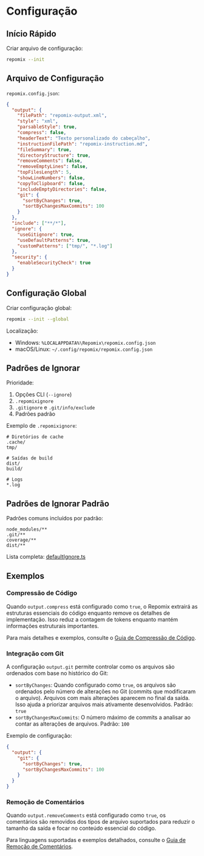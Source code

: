 # Configuração

## Início Rápido

Criar arquivo de configuração:
```bash
repomix --init
```

## Arquivo de Configuração

`repomix.config.json`:
```json
{
  "output": {
    "filePath": "repomix-output.xml",
    "style": "xml",
    "parsableStyle": true,
    "compress": false,
    "headerText": "Texto personalizado do cabeçalho",
    "instructionFilePath": "repomix-instruction.md",
    "fileSummary": true,
    "directoryStructure": true,
    "removeComments": false,
    "removeEmptyLines": false,
    "topFilesLength": 5,
    "showLineNumbers": false,
    "copyToClipboard": false,
    "includeEmptyDirectories": false,
    "git": {
      "sortByChanges": true,
      "sortByChangesMaxCommits": 100
    }
  },
  "include": ["**/*"],
  "ignore": {
    "useGitignore": true,
    "useDefaultPatterns": true,
    "customPatterns": ["tmp/", "*.log"]
  },
  "security": {
    "enableSecurityCheck": true
  }
}
```

## Configuração Global

Criar configuração global:
```bash
repomix --init --global
```

Localização:
- Windows: `%LOCALAPPDATA%\Repomix\repomix.config.json`
- macOS/Linux: `~/.config/repomix/repomix.config.json`

## Padrões de Ignorar

Prioridade:
1. Opções CLI (`--ignore`)
2. `.repomixignore`
3. `.gitignore` e `.git/info/exclude`
4. Padrões padrão

Exemplo de `.repomixignore`:
```text
# Diretórios de cache
.cache/
tmp/

# Saídas de build
dist/
build/

# Logs
*.log
```

## Padrões de Ignorar Padrão

Padrões comuns incluídos por padrão:
```text
node_modules/**
.git/**
coverage/**
dist/**
```

Lista completa: [defaultIgnore.ts](https://github.com/yamadashy/repomix/blob/main/src/config/defaultIgnore.ts)

## Exemplos

### Compressão de Código

Quando `output.compress` está configurado como `true`, o Repomix extrairá as estruturas essenciais do código enquanto remove os detalhes de implementação. Isso reduz a contagem de tokens enquanto mantém informações estruturais importantes.

Para mais detalhes e exemplos, consulte o [Guia de Compressão de Código](code-compress).

### Integração com Git

A configuração `output.git` permite controlar como os arquivos são ordenados com base no histórico do Git:

- `sortByChanges`: Quando configurado como `true`, os arquivos são ordenados pelo número de alterações no Git (commits que modificaram o arquivo). Arquivos com mais alterações aparecem no final da saída. Isso ajuda a priorizar arquivos mais ativamente desenvolvidos. Padrão: `true`
- `sortByChangesMaxCommits`: O número máximo de commits a analisar ao contar as alterações de arquivos. Padrão: `100`

Exemplo de configuração:
```json
{
  "output": {
    "git": {
      "sortByChanges": true,
      "sortByChangesMaxCommits": 100
    }
  }
}
```

### Remoção de Comentários

Quando `output.removeComments` está configurado como `true`, os comentários são removidos dos tipos de arquivo suportados para reduzir o tamanho da saída e focar no conteúdo essencial do código.

Para linguagens suportadas e exemplos detalhados, consulte o [Guia de Remoção de Comentários](comment-removal).
